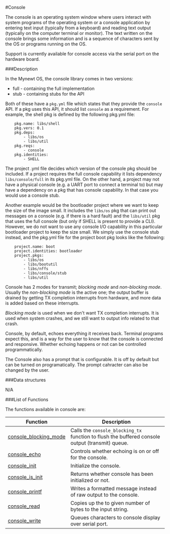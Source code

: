 #Console


The console is an operating system window where users interact with system programs of the operating system 
or a console application by entering text input (typically from a keyboard) and reading text output 
(typically on the computer terminal or monitor). The text written on the console brings some information 
and is a sequence of characters sent by the OS or programs running on the OS. 

Support is currently available for console access via the serial port on the hardware board.


###Description

In the Mynewt OS, the console library comes in two versions:

* full - containing the full implementation
* stub - containing stubs for the API

Both of these have a `pkg.yml` file which states that they provide the `console` API. If a pkg uses 
this API, it should list `console` as a requirement. For example, the shell pkg is defined by the 
following pkg.yml file:

```no-highlight
    pkg.name: libs/shell 
    pkg.vers: 0.1
    pkg.deps:
        - libs/os
        - libs/util
    pkg.reqs:
        - console
    pkg.identities:
        - SHELL 
```

The project .yml file decides which version of the console pkg should be included. 
If a project requires the full console capability it lists dependency `libs/console/full` in its pkg.yml 
file. On the other hand, a project may not have a physical console (e.g. a UART port to connect a terminal to) 
but may have a dependency on a pkg that has console capability. In that case you would use a console stub. 


Another example would be the bootloader project where we want to keep the size of the image small. It includes 
the `libs/os` pkg that can print out messages on a console (e.g. if there is a hard fault) and the `libs/util` 
pkg that uses the full console (but only if SHELL is present to provide a CLI). However, we do not want to use 
any console I/O capability in this particular bootloader project to keep the size small. We simply use the console 
stub instead, and the pkg.yml file for the project boot pkg looks like the following:

```no-highlight
    project.name: boot
    project.identities: bootloader
    project.pkgs:
        - libs/os
        - libs/bootutil
        - libs/nffs
        - libs/console/stub
        - libs/util 
```

Console has 2 modes for transmit; *blocking mode* and *non-blocking mode*. Usually the *non-blocking mode* is the 
active one; the output buffer is drained by getting TX completion interrupts from hardware, and more data is added 
based on these interrupts.

*Blocking mode* is used when we don't want TX completion interrupts. It is used when system crashes, and we still 
want to output info related to that crash.

Console, by default, echoes everything it receives back. Terminal programs expect this, and is a way for the user to 
know that the console is connected and responsive. Whether echoing happens or not can be controlled programmatically.

The Console also has a prompt that is configurable. It is off by default but can be turned on programatically. The
prompt cahracter can also be changed by the user.

###Data structures

N/A

###List of Functions

The functions available in console are:

| Function | Description |
|---------|-------------|
| [console_blocking_mode](console_blocking_mode.md) | Calls the `console_blocking_tx` function to flush the buffered console output (transmit) queue. |
| [console_echo](console_echo.md) | Controls whether echoing is on or off for the console. |
| [console_init](console_init.md) | Initialize the console. |
| [console_is_init](console_is_init.md) | Returns whether console has been initialized or not. |
| [console_printf](console_printf.md) | Writes a formatted message instead of raw output to the console. |
| [console_read](console_read.md) | Copies up the to given number of bytes to the input string. |
| [console_write](console_write.md) | Queues characters to console display over serial port. |



